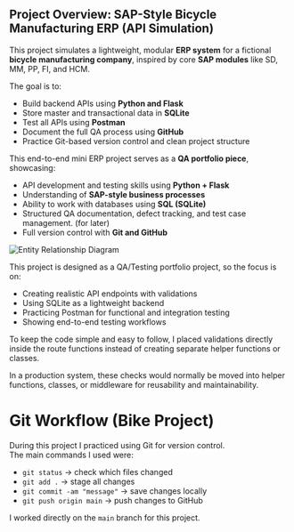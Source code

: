 ## Project Overview: SAP-Style Bicycle Manufacturing ERP (API Simulation)

This project simulates a lightweight, modular **ERP system** for a fictional **bicycle manufacturing company**, inspired by core **SAP modules** like SD, MM, PP, FI, and HCM.

The goal is to:
- Build backend APIs using **Python and Flask**
- Store master and transactional data in **SQLite**
- Test all APIs using **Postman**
- Document the full QA process using **GitHub**
- Practice Git-based version control and clean project structure

This end-to-end mini ERP project serves as a **QA portfolio piece**, showcasing:
- API development and testing skills using **Python + Flask**
- Understanding of **SAP-style business processes**
- Ability to work with databases using **SQL (SQLite)**
- Structured QA documentation, defect tracking, and test case management. (for later)
- Full version control with **Git and GitHub**

![Entity Relationship Diagram](../06_Diagrams/er_diagram.png)

This project is designed as a QA/Testing portfolio project, so the focus is on:
- Creating realistic API endpoints with validations
- Using SQLite as a lightweight backend
- Practicing Postman for functional and integration testing
- Showing end-to-end testing workflows

To keep the code simple and easy to follow, I placed validations directly inside the route functions instead of creating separate helper functions or classes.

In a production system, these checks would normally be moved into helper functions, classes, or middleware for reusability and maintainability.

# Git Workflow (Bike Project)

During this project I practiced using Git for version control.  
The main commands I used were:

- `git status` → check which files changed
- `git add .` → stage all changes
- `git commit -am "message"` → save changes locally
- `git push origin main` → push changes to GitHub

I worked directly on the `main` branch for this project.